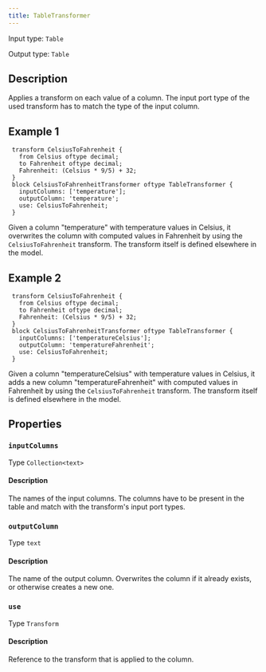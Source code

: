 ```yaml
---
title: TableTransformer
---
```


<!-- Do NOT change this document as it is auto-generated from the language server -->

Input type: `Table`

Output type: `Table`

## Description

Applies a transform on each value of a column. The input port type of the used transform has to match the type of the input column.

## Example 1

```jayvee
 transform CelsiusToFahrenheit {
   from Celsius oftype decimal;
   to Fahrenheit oftype decimal;
   Fahrenheit: (Celsius * 9/5) + 32;
 }
 block CelsiusToFahrenheitTransformer oftype TableTransformer {
   inputColumns: ['temperature'];
   outputColumn: 'temperature';
   use: CelsiusToFahrenheit;
 }
```

Given a column "temperature" with temperature values in Celsius, it overwrites the column with computed values in Fahrenheit by using the `CelsiusToFahrenheit` transform. The transform itself is defined elsewhere in the model.

## Example 2

```jayvee
 transform CelsiusToFahrenheit {
   from Celsius oftype decimal;
   to Fahrenheit oftype decimal;
   Fahrenheit: (Celsius * 9/5) + 32;
 }
 block CelsiusToFahrenheitTransformer oftype TableTransformer {
   inputColumns: ['temperatureCelsius'];
   outputColumn: 'temperatureFahrenheit';
   use: CelsiusToFahrenheit;
 }
```

Given a column "temperatureCelsius" with temperature values in Celsius, it adds a new column "temperatureFahrenheit" with computed values in Fahrenheit by using the `CelsiusToFahrenheit` transform. The transform itself is defined elsewhere in the model.

## Properties

### `inputColumns`

Type `Collection<text>`

#### Description

The names of the input columns. The columns have to be present in the table and match with the transform's input port types.

### `outputColumn`

Type `text`

#### Description

The name of the output column. Overwrites the column if it already exists, or otherwise creates a new one.

### `use`

Type `Transform`

#### Description

Reference to the transform that is applied to the column.
